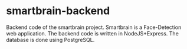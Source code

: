 # smartbrain-backend
Backend code of the smartbrain project. Smartbrain is a Face-Detection web application. The backend code is written in NodeJS+Express. The database is done using PostgreSQL.
